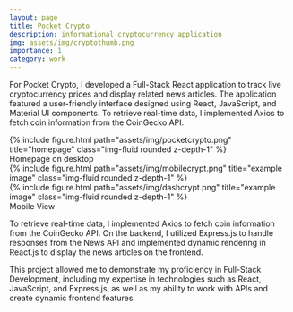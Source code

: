 ```yaml
---
layout: page
title: Pocket Crypto
description: informational cryptocurrency application
img: assets/img/cryptothumb.png
importance: 1
category: work
---
```


<!-- Every project has a beautiful feature showcase page.
It's easy to include images in a flexible 3-column grid format.
Make your photos 1/3, 2/3, or full width. -->

For Pocket Crypto, I developed a Full-Stack React application to track live cryptocurrency prices and display related news articles. The application featured a user-friendly interface designed using React, JavaScript, and Material UI components. To retrieve real-time data, I implemented Axios to fetch coin information from the CoinGecko API.

<!-- To give your project a background in the portfolio page, just add the img tag to the front matter like so:

    ---
    layout: page
    title: project
    description: a project with a background image
    img: /assets/img/12.jpg
    --- -->

<div class="caption">
    
</div>
<div class="row">
    <div class="col-sm mt-3 mt-md-0">
        {% include figure.html path="assets/img/pocketcrypto.png" title="homepage" class="img-fluid rounded z-depth-1" %}
    </div>
</div>
<div class="caption">
    Homepage on desktop
</div>

<div class="row justify-content-sm-center">
    <div class="col-sm-5 mt-3 mt-md-0">
        {% include figure.html path="assets/img/mobilecrypt.png" title="example image" class="img-fluid rounded z-depth-1" %}
    </div>
    <div class="col-sm-4 mt-3 mt-md-0">
        {% include figure.html path="assets/img/dashcrypt.png" title="example image" class="img-fluid rounded z-depth-1" %}
    </div>
</div>
<div class="caption">
    Mobile View
</div>

To retrieve real-time data, I implemented Axios to fetch coin information from the CoinGecko API. On the backend, I utilized Express.js to handle responses from the News API and implemented dynamic rendering in React.js to display the news articles on the frontend.

This project allowed me to demonstrate my proficiency in Full-Stack Development, including my expertise in technologies such as React, JavaScript, and Express.js, as well as my ability to work with APIs and create dynamic frontend features.
